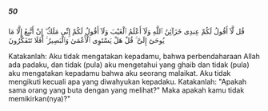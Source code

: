 ##### 50

<span class="ayah">قُل لَّآ أَقُولُ لَكُمْ عِندِى خَزَآئِنُ ٱللَّهِ وَلَآ أَعْلَمُ ٱلْغَيْبَ وَلَآ أَقُولُ لَكُمْ إِنِّى مَلَكٌ ۖ إِنْ أَتَّبِعُ إِلَّا مَا يُوحَىٰٓ إِلَىَّ ۚ قُلْ هَلْ يَسْتَوِى ٱلْأَعْمَىٰ وَٱلْبَصِيرُ ۚ أَفَلَا تَتَفَكَّرُونَ</span>

<span class="ayah_translation">Katakanlah: Aku tidak mengatakan kepadamu, bahwa perbendaharaan Allah ada padaku, dan tidak (pula) aku mengetahui yang ghaib dan tidak (pula) aku mengatakan kepadamu bahwa aku seorang malaikat. Aku tidak mengikuti kecuali apa yang diwahyukan kepadaku. Katakanlah: "Apakah sama orang yang buta dengan yang melihat?" Maka apakah kamu tidak memikirkan(nya)?"</span>
